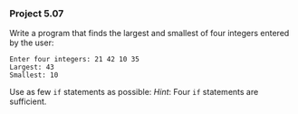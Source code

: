 ### Project 5.07
Write a program that finds the largest and smallest of four integers entered by
the user:

```
Enter four integers: 21 42 10 35
Largest: 43
Smallest: 10
```

Use as few `if` statements as possible: *Hint*: Four `if` statements are
sufficient.